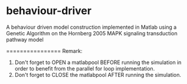 behaviour-driver
================

A behaviour driven model construction implemented in Matlab using a Genetic Algorithm on the Hornberg 2005 MAPK signaling transduction pathway model

================
Remark: 
1. Don't forget to OPEN a matlabpool BEFORE running the simulation in order to benefit from the parallel for loop implementation.
2. Don't forget to CLOSE the matlabpool AFTER running the simulation.